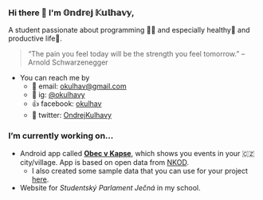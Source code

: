 ### Hi there 👋 I'm 𝕆𝕟𝕕𝕣𝕖𝕛 𝕂𝕦𝕝𝕙𝕒𝕧𝕪,

A student passionate about programming 👩‍💻 and especially healthy💪 and productive life🚀.

>“The pain you feel today will be the strength you feel tomorrow.” – Arnold Schwarzenegger

- You can reach me by
     - 📧 email: okulhav@gmail.com
     - 📸 ig: [@okulhavy](https://www.instagram.com/okulhavy)
     - 👍 facebook: [okulhav](https://www.facebook.com/Okulhav/)
     - 🦜 twitter: [OndrejKulhavy](https://twitter.com/KulhavyOndrej)

### I’m currently working on...
- Android app called [**Obec v Kapse**](https://github.com/OndrejKulhavy/Obec-v-Kapse), which shows you events in your :czech_republic: city/village. App is based on open data from [NKOD](https://data.gov.cz/). 
     - I also created some sample data that you can use for your project [here](https://github.com/OndrejKulhavy/OvK_OFN_datasets).
- Website for *Studentský Parlament Ječná* in my school.

<!--
**OndrejKulhavy/OndrejKulhavy** is a ✨ _special_ ✨ repository because its `README.md` (this file) appears on your GitHub profile.

Here are some ideas to get you started:

- 🔭 I’m currently working on ...
- 🌱 I’m currently learning ...
- 👯 I’m looking to collaborate on ...
- 🤔 I’m looking for help with ...
- 💬 Ask me about ...
- 📫 How to reach me: ...
- 😄 Pronouns: ...
- ⚡ Fun fact: ...
-->
